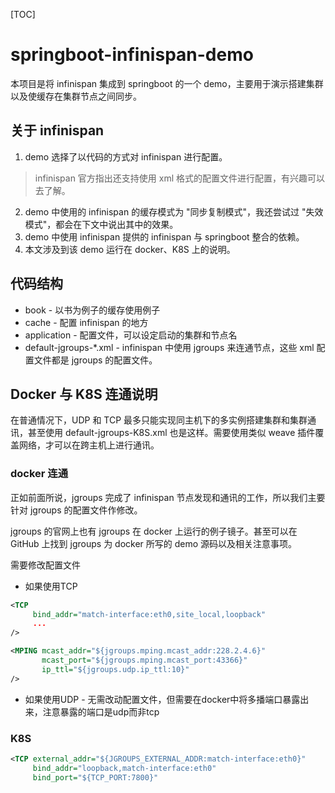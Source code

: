 [TOC]

# springboot-infinispan-demo

本项目是将 infinispan 集成到 springboot 的一个 demo，主要用于演示搭建集群以及使缓存在集群节点之间同步。

## 关于 infinispan

1. demo 选择了以代码的方式对 infinispan 进行配置。

> infinispan 官方指出还支持使用 xml 格式的配置文件进行配置，有兴趣可以去了解。

2. demo 中使用的 infinispan 的缓存模式为 "同步复制模式"，我还尝试过 "失效模式"，都会在下文中说出其中的效果。
3. demo 中使用 infinispan 提供的 infinispan 与 springboot 整合的依赖。
4. 本文涉及到该 demo 运行在 docker、K8S 上的说明。

## 代码结构

- book - 以书为例子的缓存使用例子
- cache - 配置 infinispan 的地方
- application - 配置文件，可以设定启动的集群和节点名
- default-jgroups-*.xml - infinispan 中使用 jgroups 来连通节点，这些 xml 配置文件都是 jgroups 的配置文件。

## Docker 与 K8S 连通说明

在普通情况下，UDP 和 TCP 最多只能实现同主机下的多实例搭建集群和集群通讯，甚至使用 default-jgroups-K8S.xml 也是这样。需要使用类似 weave 插件覆盖网络，才可以在跨主机上进行通讯。

### docker 连通

正如前面所说，jgroups 完成了 infinispan 节点发现和通讯的工作，所以我们主要针对 jgroups 的配置文件作修改。

jgroups 的官网上也有 jgroups 在 docker 上运行的例子镜子。甚至可以在 GitHub 上找到 jgroups 为 docker 所写的 demo 源码以及相关注意事项。

需要修改配置文件

- 如果使用TCP

```xml
<TCP 
     bind_addr="match-interface:eth0,site_local,loopback" 
     ...
/>

<MPING mcast_addr="${jgroups.mping.mcast_addr:228.2.4.6}"
       mcast_port="${jgroups.mping.mcast_port:43366}"
       ip_ttl="${jgroups.udp.ip_ttl:10}" 
/>
```

- 如果使用UDP - 无需改动配置文件，但需要在docker中将多播端口暴露出来，注意暴露的端口是udp而非tcp

### K8S

```xml
<TCP external_addr="${JGROUPS_EXTERNAL_ADDR:match-interface:eth0}"
	 bind_addr="loopback,match-interface:eth0"
     bind_port="${TCP_PORT:7800}"
```



